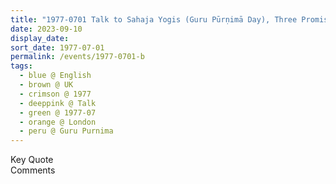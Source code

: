 ```yaml
---
title: "1977-0701 Talk to Sahaja Yogis (Guru Pūrṇimā Day), Three Promises You Have to Make and You Have to Be Obedient to Me, after Guru Pūjā (first more formal Pūjā in the West), Living Room, Gavin Brown's Geological Institute (Terrace House), 160 North Gower Street, 2nd Floor, Euston, London, UK"
date: 2023-09-10
display_date: 
sort_date: 1977-07-01
permalink: /events/1977-0701-b
tags:
  - blue @ English
  - brown @ UK
  - crimson @ 1977
  - deeppink @ Talk
  - green @ 1977-07
  - orange @ London
  - peru @ Guru Purnima
---
```


<wave-list>
  <list-title color="green" width="75">Key Quote</list-title>
  <list-item color="BlanchedAlmond"  width="200"></list-item>
  <list-item color="Lavender"></list-item>
  <list-item color="BlanchedAlmond"></list-item>
</wave-list>

<br>

<wave-list>
  <list-title color="green" width="75">Comments</list-title>
  <list-item color="BlanchedAlmond"  width="200"></list-item>
  <list-item color="Lavender"></list-item>
  <list-item color="BlanchedAlmond"></list-item>
</wave-list>
